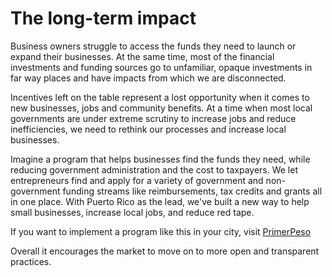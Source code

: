 # The long-term impact

Business owners struggle to access the funds they need to launch or expand their businesses. At the same time, most of the financial investments and funding sources go to unfamiliar, opaque investments in far way places and have impacts from which we are disconnected.

Incentives left on the table represent a lost opportunity when it comes to new businesses, jobs and community benefits. At a time when most local governments are under extreme scrutiny to increase jobs and reduce inefficiencies, we need to rethink our processes and increase local businesses.

Imagine a program that helps businesses find the funds they need, while reducing government administration and the cost to taxpayers.
We let entrepreneurs find and apply for a variety of government and non-government funding streams like reimbursements, tax credits and grants all in one place.
With Puerto Rico as the lead, we've built a new way to help small businesses, increase local jobs, and reduce red tape.

If you want to implement a program like this in your city, visit [PrimerPeso](http://www.primerpeso.com/contact)


Overall it encourages the market to move on to more open and transparent practices.





